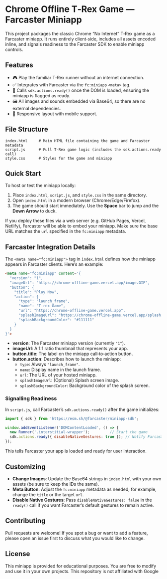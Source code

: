 # Chrome Offline T‑Rex Game — Farcaster Miniapp

This project packages the classic Chrome “No Internet” T‑Rex game as a Farcaster miniapp. It runs entirely client‑side, includes all assets encoded inline, and signals readiness to the Farcaster SDK to enable miniapp controls.

## Features

- 🎮 Play the familiar T‑Rex runner without an internet connection.
- ✅ Integrates with Farcaster via the `fc:miniapp` `<meta>` tag.
- 📱 Calls `sdk.actions.ready()` once the DOM is loaded, ensuring the miniapp is flagged as ready.
- 🖼️ All images and sounds embedded via Base64, so there are no external dependencies.
- 💅 Responsive layout with mobile support.

## File Structure

```
index.html     # Main HTML file containing the game and Farcaster metadata
script.js      # Full T‑Rex game logic (includes the sdk.actions.ready call)
style.css      # Styles for the game and miniapp
```

## Quick Start

To host or test the miniapp locally:

1. Place `index.html`, `script.js`, and `style.css` in the same directory.
2. Open `index.html` in a modern browser (Chrome/Edge/Firefox).
3. The game should start immediately. Use the **Space** bar to jump and the **Down Arrow** to duck.

If you deploy these files via a web server (e.g. GitHub Pages, Vercel, Netlify), Farcaster will be able to embed your miniapp. Make sure the base URL matches the `url` specified in the `fc:miniapp` metadata.

## Farcaster Integration Details

The `<meta name="fc:miniapp">` tag in `index.html` defines how the miniapp appears in Farcaster clients. Here’s an example:

```html
<meta name="fc:miniapp" content='{
  "version": "1",
  "imageUrl": "https://chrome-offline-game.vercel.app/image.GIF",
  "button": {
    "title": "Play Now",
    "action": {
      "type": "launch_frame",
      "name": "T-rex Game",
      "url": "https://chrome-offline-game.vercel.app",
      "splashImageUrl": "https://chrome-offline-game.vercel.app/splash.png",
      "splashBackgroundColor": "#111111"
    }
  }
}'> 
```

- **version**: The Farcaster miniapp version (currently `"1"`).
- **imageUrl**: A 1:1 ratio thumbnail that represents your app.
- **button.title**: The label on the miniapp call‑to‑action button.
- **button.action**: Describes how to launch the miniapp:
  - `type`: Always `"launch_frame"`.
  - `name`: Display name in the launch frame.
  - `url`: The URL of your hosted miniapp.
  - `splashImageUrl`: (Optional) Splash screen image.
  - `splashBackgroundColor`: Background color of the splash screen.

### Signalling Readiness

In `script.js`, call Farcaster’s `sdk.actions.ready()` after the game initializes:

```javascript
import { sdk } from 'https://esm.sh/@farcaster/miniapp-sdk';

window.addEventListener('DOMContentLoaded', () => {
  new Runner('.interstitial-wrapper');         // Start the game
  sdk.actions.ready({ disableNativeGestures: true }); // Notify Farcaster
});
```

This tells Farcaster your app is loaded and ready for user interaction.

## Customizing

- **Change Images**: Update the Base64 strings in `index.html` with your own assets (be sure to keep the IDs the same).
- **Meta Button**: Adjust the `fc:miniapp` metadata as needed; for example, change the `title` or the target `url`.
- **Disable Native Gestures**: Pass `disableNativeGestures: false` in the `ready()` call if you want Farcaster’s default gestures to remain active.

## Contributing

Pull requests are welcome! If you spot a bug or want to add a feature, please open an issue first to discuss what you would like to change.

## License

This miniapp is provided for educational purposes. You are free to modify and use it in your own projects. This repository is not affiliated with Google
